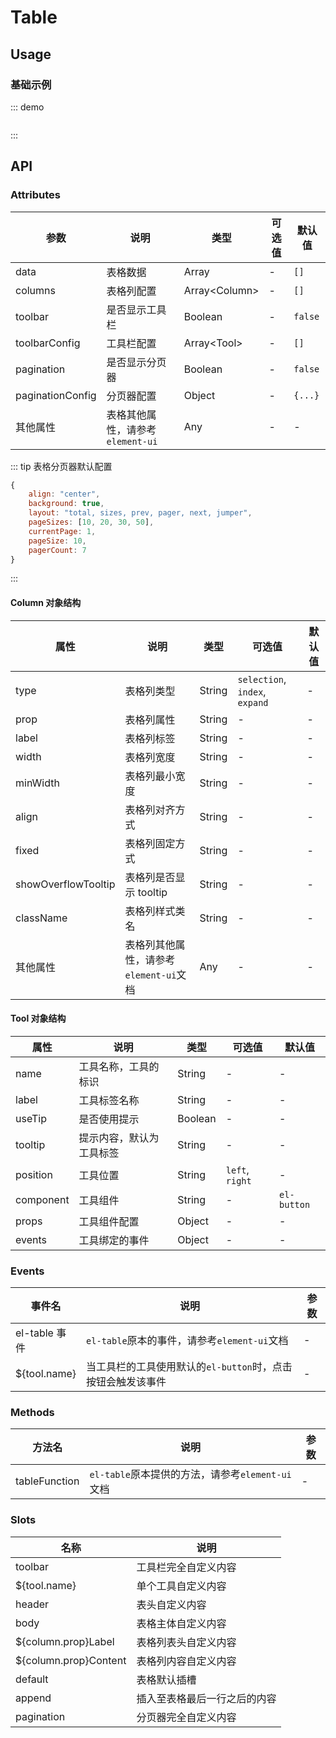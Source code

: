 # Table

## Usage

### 基础示例

::: demo

```vue

```

:::

## API

### Attributes

| 参数             | 说明                             | 类型            | 可选值 | 默认值  |
| ---------------- | -------------------------------- | --------------- | ------ | ------- |
| data             | 表格数据                         | Array           | -      | `[]`    |
| columns          | 表格列配置                       | Array\<Column\> | -      | `[]`    |
| toolbar          | 是否显示工具栏                   | Boolean         | -      | `false` |
| toolbarConfig    | 工具栏配置                       | Array\<Tool\>   | -      | `[]`    |
| pagination       | 是否显示分页器                   | Boolean         | -      | `false` |
| paginationConfig | 分页器配置                       | Object          | -      | `{...}` |
| 其他属性         | 表格其他属性，请参考`element-ui` | Any             | -      | -       |

::: tip 表格分页器默认配置

```javascript
{
    align: "center",
    background: true,
    layout: "total, sizes, prev, pager, next, jumper",
    pageSizes: [10, 20, 30, 50],
    currentPage: 1,
    pageSize: 10,
    pagerCount: 7
}
```

:::

#### Column 对象结构

| 属性                | 说明                                   | 类型   | 可选值                         | 默认值 |
| ------------------- | -------------------------------------- | ------ | ------------------------------ | ------ |
| type                | 表格列类型                             | String | `selection`, `index`, `expand` | -      |
| prop                | 表格列属性                             | String | -                              | -      |
| label               | 表格列标签                             | String | -                              | -      |
| width               | 表格列宽度                             | String | -                              | -      |
| minWidth            | 表格列最小宽度                         | String | -                              | -      |
| align               | 表格列对齐方式                         | String | -                              | -      |
| fixed               | 表格列固定方式                         | String | -                              | -      |
| showOverflowTooltip | 表格列是否显示 tooltip                 | String | -                              | -      |
| className           | 表格列样式类名                         | String | -                              | -      |
| 其他属性            | 表格列其他属性，请参考`element-ui`文档 | Any    | -                              | -      |

#### Tool 对象结构

| 属性      | 说明                     | 类型    | 可选值          | 默认值      |
| --------- | ------------------------ | ------- | --------------- | ----------- |
| name      | 工具名称，工具的标识     | String  | -               | -           |
| label     | 工具标签名称             | String  | -               | -           |
| useTip    | 是否使用提示             | Boolean | -               | -           |
| tooltip   | 提示内容，默认为工具标签 | String  | -               | -           |
| position  | 工具位置                 | String  | `left`, `right` | -           |
| component | 工具组件                 | String  | -               | `el-button` |
| props     | 工具组件配置             | Object  | -               | -           |
| events    | 工具绑定的事件           | Object  | -               | -           |

### Events

| 事件名        | 说明                                                        | 参数 |
| ------------- | ----------------------------------------------------------- | ---- |
| el-table 事件 | `el-table`原本的事件，请参考`element-ui`文档                | -    |
| ${tool.name}  | 当工具栏的工具使用默认的`el-button`时，点击按钮会触发该事件 | -    |

### Methods

| 方法名        | 说明                                             | 参数 |
| ------------- | ------------------------------------------------ | ---- |
| tableFunction | `el-table`原本提供的方法，请参考`element-ui`文档 | -    |

### Slots

| 名称                  | 说明                         |
| --------------------- | ---------------------------- |
| toolbar               | 工具栏完全自定义内容         |
| ${tool.name}          | 单个工具自定义内容           |
| header                | 表头自定义内容               |
| body                  | 表格主体自定义内容           |
| ${column.prop}Label   | 表格列表头自定义内容         |
| ${column.prop}Content | 表格列内容自定义内容         |
| default               | 表格默认插槽                 |
| append                | 插入至表格最后一行之后的内容 |
| pagination            | 分页器完全自定义内容         |

